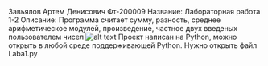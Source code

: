 Завьялов Артем Денисович Фт-200009
Название: Лабораторная работа 1-2 
Описание: Программа считает сумму, разность, среднее арифметическое модулей, произведение, частное двух введеных пользователем чисел
![alt text](https://github.com/destroysus/GG/blob/main/Skrin/Skrin.png.png "Скриншот программы")
Проект написан на Python, можно открыть в любой среде поддерживающей Python.
Нужно открыть файл Laba1.py
